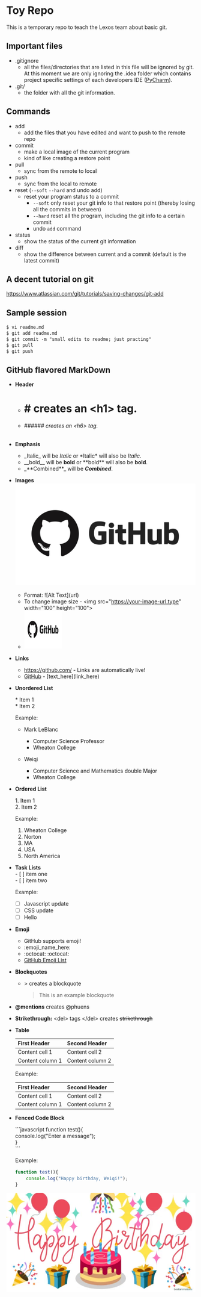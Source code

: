 # Toy Repo
This is a temporary repo to teach the Lexos team about basic git.  

## Important files
  * .gitignore
    * all the files/directories that are listed in this file will be ignored by git. At this moment we are only ignoring
     the .idea folder which contains project specific settings of each developers IDE ([PyCharm](https://www.jetbrains.com/pycharm/)).
  * .git/
    * the folder with all the git information.

## Commands

  * add  
    * add the files that you have edited and want to push to the remote repo  
  * commit  
    * make a local image of the current program  
    * kind of like creating a restore point
  * pull  
    * sync from the remote to local  
  * push  
    * sync from the local to remote 
  * reset (`--soft` `--hard` and undo add)  
    * reset your program status to a commit  
        * `--soft` only reset your git info to that restore point (thereby losing all the commits in between)  
        * `--hard` reset all the program, including the git info to a certain commit   
        * undo `add` command  
  * status  
    * show the status of the current git information
  * diff  
    * show the difference between current and a commit (default is the latest commit)

## A decent tutorial on git
https://www.atlassian.com/git/tutorials/saving-changes/git-add

## Sample session

```
$ vi readme.md
$ git add readme.md
$ git commit -m "small edits to readme; just practing"
$ git pull
$ git push
```
## GitHub flavored MarkDown
* **Header**
  * # # creates an \<h1\> tag.
  * ###### ###### creates an \<h6\> tag.
* **Emphasis**
  * \_Italic\_ will be _Italic_ or \*Italic\* will also be *Italic*.
  * \_\_bold\_\_ will be __bold__ or \*\*bold\*\* will also be **bold**.
  * \_\*\*Combined\*\*\_ will be _**Combined**_.

* **Images** ![GitHub logo](/images/logo.jpg)
  * Format: !\[Alt Text](url)
  * To change image size - \<img src="https://your-image-url.type" width="100" height="100"\>
  * <img src="/images/logo.jpg" width="100" height="100">
  
* **Links**
  * https://github.com/ - Links are automatically live!
  * [GitHub](https://github.com/) - \[text_here\]\(link_here\) 

* **Unordered List**

  \* Item 1 \
  \* Item 2

  Example:
  * Mark LeBlanc
    * Computer Science Professor
    * Wheaton College

  * Weiqi
    * Computer Science and Mathematics double Major
    * Wheaton College

* **Ordered List**

  1\. Item 1   
  2\. Item 2  
    
  Example:  
    1. Wheaton College
    2. Norton
    3. MA  
    4. USA
    5. North America  


* **Task Lists**  
  \- [ ] item one  
  \- [ ] item two
 
  Example:
    - [ ] Javascript update
    - [ ] CSS update
    - [ ] Hello
 
 * **Emoji**

    * GitHub supports emoji! 
    * \:emoji_name_here:
    * :octocat:  \:octocat:
    * [GitHub Emoji List](git@github.com:WheatonCS/ToyRepo.git)
    
* **Blockquotes**
  * \> creates a blockquote
    >This is an example  blockquote

* **\@mentions** creates @phuens
 
* **Strikethrough:** \<del> tags \<\/del> creates <del> strikethrough </del>


* **Table**

  First Header|Second Header  
  ------------|-------------  
  Content cell 1|Content cell 2  
  Content column 1|Content column 2  

  Example:

    First Header|Second Header
    ------------|-------------
    Content cell 1|Content cell 2
    Content column 1|Content column 2


* **Fenced Code Block**  

  \```javascript
  function test(){  
  console.log("Enter a message");  
  }  
  \```

  Example:

    ```javascript
    function test(){
        console.log("Happy birthday, Weiqi!");
    }
    ```
![Happy Birthday Weiqi!](/images/for_Weiqi.png)